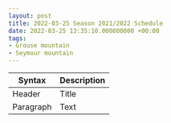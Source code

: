 ```yaml
---
layout: post
title: 2022-03-25 Season 2021/2022 Schedule
date: 2022-03-25 13:35:10.000000000 +00:00
tags:
- Grouse mountain
- Seymour mountain
---
```


| Syntax      | Description |
| ----------- | ----------- |
| Header      | Title       |
| Paragraph   | Text        |
